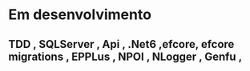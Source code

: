 <h1> Em desenvolvimento </h1>
<h2> TDD , SQLServer , Api , .Net6 ,efcore, efcore migrations , EPPLus , NPOI , NLogger , Genfu , </h2> 
